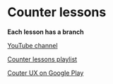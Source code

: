 # Counter lessons

**Each lesson has a branch**

[YouTube channel](https://www.youtube.com/c/evgenyux)

[Counter lessons playlist](https://www.youtube.com/playlist?list=PLZNMP8VHyiI9KFCoV1N8RuHYl2EwUZVss)

[Couter UX on Google Play](https://play.google.com/store/apps/details?id=ru.uxapps.counter)

